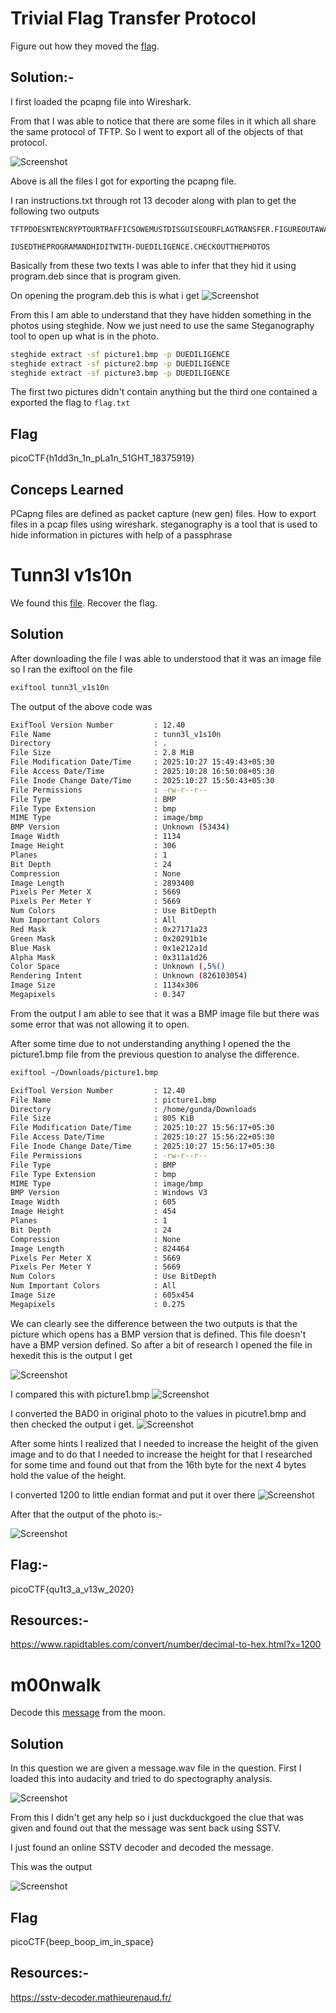 # Trivial Flag Transfer Protocol

Figure out how they moved the [flag](https://mercury.picoctf.net/static/e4836d9bcc740d457f4331d68129a0bc/tftp.pcapng).

## Solution:-

I first loaded the pcapng file into Wireshark.

From that I was able to notice that there are some files in it which all share the same protocol of TFTP. So I went to export all of the objects of that protocol.

![Screenshot](./Screenshots/Pasted%20image%2020251027155712.png)

Above is all the files I got for exporting the pcapng file. 

I ran instructions.txt through rot 13 decoder along with plan to get the following two outputs 

```
TFTPDOESNTENCRYPTOURTRAFFICSOWEMUSTDISGUISEOURFLAGTRANSFER.FIGUREOUTAWAYTOHIDETHEFLAGANDIWILLCHECKBACKFORTHEPLAN
```

```
IUSEDTHEPROGRAMANDHIDITWITH-DUEDILIGENCE.CHECKOUTTHEPHOTOS
```

Basically from these two texts I was able to infer that they hid it using program.deb since that is program given.

On opening the program.deb this is what i get 
![Screenshot](./Screenshots/pasted_image_1.png)

From this I am able to understand that they have hidden something in the photos using steghide. Now we just need to use the same Steganography tool to open up what is in the photo.

```bash
steghide extract -sf picture1.bmp -p DUEDILIGENCE
steghide extract -sf picture2.bmp -p DUEDILIGENCE
steghide extract -sf picture3.bmp -p DUEDILIGENCE
```

The first two pictures didn't contain anything but the third one contained a exported the flag to `flag.txt`

## Flag

picoCTF{h1dd3n_1n_pLa1n_51GHT_18375919}

## Conceps Learned

PCapng files are defined as packet capture (new gen) files.
How to export files in a pcap files using wireshark.
steganography is a tool that is used to hide information in pictures with help of a passphrase 


# Tunn3l v1s10n

We found this [file](https://mercury.picoctf.net/static/06a5e4ab22ba52cd66a038d51a6cc07b/tunn3l_v1s10n). Recover the flag.

## Solution

After downloading the file I was able to understood that it was an image file so I ran the exiftool on the file

```bash
exiftool tunn3l_v1s10n
```

The output of the above code was 
```bash
ExifTool Version Number         : 12.40
File Name                       : tunn3l_v1s10n
Directory                       : .
File Size                       : 2.8 MiB
File Modification Date/Time     : 2025:10:27 15:49:43+05:30
File Access Date/Time           : 2025:10:28 16:50:08+05:30
File Inode Change Date/Time     : 2025:10:27 15:50:43+05:30
File Permissions                : -rw-r--r--
File Type                       : BMP
File Type Extension             : bmp
MIME Type                       : image/bmp
BMP Version                     : Unknown (53434)
Image Width                     : 1134
Image Height                    : 306
Planes                          : 1
Bit Depth                       : 24
Compression                     : None
Image Length                    : 2893400
Pixels Per Meter X              : 5669
Pixels Per Meter Y              : 5669
Num Colors                      : Use BitDepth
Num Important Colors            : All
Red Mask                        : 0x27171a23
Green Mask                      : 0x20291b1e
Blue Mask                       : 0x1e212a1d
Alpha Mask                      : 0x311a1d26
Color Space                     : Unknown (,5%()
Rendering Intent                : Unknown (826103054)
Image Size                      : 1134x306
Megapixels                      : 0.347
```

From the output I am able to see that it was a BMP image file but there was some error that was not allowing it to open. 

After some time due to not understanding anything I opened the the picture1.bmp file from the previous question to analyse the difference. 

```bash
exiftool ~/Downloads/picture1.bmp
```

```bash
ExifTool Version Number         : 12.40
File Name                       : picture1.bmp
Directory                       : /home/gunda/Downloads
File Size                       : 805 KiB
File Modification Date/Time     : 2025:10:27 15:56:17+05:30
File Access Date/Time           : 2025:10:27 15:56:22+05:30
File Inode Change Date/Time     : 2025:10:27 15:56:17+05:30
File Permissions                : -rw-r--r--
File Type                       : BMP
File Type Extension             : bmp
MIME Type                       : image/bmp
BMP Version                     : Windows V3
Image Width                     : 605
Image Height                    : 454
Planes                          : 1
Bit Depth                       : 24
Compression                     : None
Image Length                    : 824464
Pixels Per Meter X              : 5669
Pixels Per Meter Y              : 5669
Num Colors                      : Use BitDepth
Num Important Colors            : All
Image Size                      : 605x454
Megapixels                      : 0.275
```


We can clearly see the difference between the two outputs is that the picture which opens has a BMP version that is defined. This file doesn't have a BMP version defined. So after a bit of research I opened the file in hexedit this is the output I get

![Screenshot](./Screenshots/pasted_image_2.png)


I compared this with picture1.bmp
![Screenshot](./Screenshots/pasted_image_3.png)

I converted the BAD0 in original photo to the values in picutre1.bmp and then checked the output i get. 
![Screenshot](./Screenshots/pasted_image_4.png)

After some hints I realized that I needed to increase the height of the given image and to do that I needed to increase the height for that I researched for some  time and found out that from the 16th byte for the next 4 bytes hold the value of the height. 

I converted 1200 to little endian format and put it over there
![Screenshot](./Screenshots/pasted_image_5.png)

After that the output of the photo  is:-

![Screenshot](./Screenshots/patsed_image_6.png)

## Flag:-
picoCTF{qu1t3_a_v13w_2020}

## Resources:-
https://www.rapidtables.com/convert/number/decimal-to-hex.html?x=1200

# m00nwalk

Decode this [message](https://jupiter.challenges.picoctf.org/static/d6fcea5e3c6433680ea4f914e24fab61/message.wav) from the moon.

## Solution

In this question we are given a message.wav file in the question. 
First I loaded this into audacity and tried to do spectography analysis. 

![Screenshot](./Screenshots/pasted_image_7.png)

From this I didn't get any help so i just duckduckgoed the clue that was given and found out that the message was sent back using SSTV.

I just found an online SSTV decoder and decoded the message. 

This was the output

![Screenshot](./Screenshots/pasted_image_8.png)


## Flag

picoCTF{beep_boop_im_in_space}

## Resources:-

https://sstv-decoder.mathieurenaud.fr/
